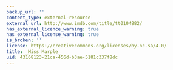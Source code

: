 ```yaml
---
backup_url: ''
content_type: external-resource
external_url: http://www.imdb.com/title/tt0104882/
has_external_licence_warning: true
has_external_license_warning: true
is_broken: ''
license: https://creativecommons.org/licenses/by-nc-sa/4.0/
title: _Miss Marple_
uid: 43168123-21ca-456d-b3ae-5181c337f8dc
---
```


